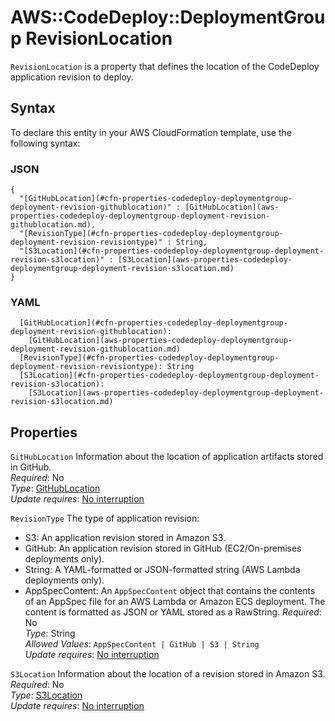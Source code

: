 # AWS::CodeDeploy::DeploymentGroup RevisionLocation<a name="aws-properties-codedeploy-deploymentgroup-deployment-revision"></a>

 `RevisionLocation` is a property that defines the location of the CodeDeploy application revision to deploy\. 

## Syntax<a name="aws-properties-codedeploy-deploymentgroup-deployment-revision-syntax"></a>

To declare this entity in your AWS CloudFormation template, use the following syntax:

### JSON<a name="aws-properties-codedeploy-deploymentgroup-deployment-revision-syntax.json"></a>

```
{
  "[GitHubLocation](#cfn-properties-codedeploy-deploymentgroup-deployment-revision-githublocation)" : [GitHubLocation](aws-properties-codedeploy-deploymentgroup-deployment-revision-githublocation.md),
  "[RevisionType](#cfn-properties-codedeploy-deploymentgroup-deployment-revision-revisiontype)" : String,
  "[S3Location](#cfn-properties-codedeploy-deploymentgroup-deployment-revision-s3location)" : [S3Location](aws-properties-codedeploy-deploymentgroup-deployment-revision-s3location.md)
}
```

### YAML<a name="aws-properties-codedeploy-deploymentgroup-deployment-revision-syntax.yaml"></a>

```
  [GitHubLocation](#cfn-properties-codedeploy-deploymentgroup-deployment-revision-githublocation): 
    [GitHubLocation](aws-properties-codedeploy-deploymentgroup-deployment-revision-githublocation.md)
  [RevisionType](#cfn-properties-codedeploy-deploymentgroup-deployment-revision-revisiontype): String
  [S3Location](#cfn-properties-codedeploy-deploymentgroup-deployment-revision-s3location): 
    [S3Location](aws-properties-codedeploy-deploymentgroup-deployment-revision-s3location.md)
```

## Properties<a name="aws-properties-codedeploy-deploymentgroup-deployment-revision-properties"></a>

`GitHubLocation`  <a name="cfn-properties-codedeploy-deploymentgroup-deployment-revision-githublocation"></a>
Information about the location of application artifacts stored in GitHub\.  
*Required*: No  
*Type*: [GitHubLocation](aws-properties-codedeploy-deploymentgroup-deployment-revision-githublocation.md)  
*Update requires*: [No interruption](https://docs.aws.amazon.com/AWSCloudFormation/latest/UserGuide/using-cfn-updating-stacks-update-behaviors.html#update-no-interrupt)

`RevisionType`  <a name="cfn-properties-codedeploy-deploymentgroup-deployment-revision-revisiontype"></a>
The type of application revision:  
+ S3: An application revision stored in Amazon S3\.
+ GitHub: An application revision stored in GitHub \(EC2/On\-premises deployments only\)\.
+ String: A YAML\-formatted or JSON\-formatted string \(AWS Lambda deployments only\)\.
+ AppSpecContent: An `AppSpecContent` object that contains the contents of an AppSpec file for an AWS Lambda or Amazon ECS deployment\. The content is formatted as JSON or YAML stored as a RawString\.
*Required*: No  
*Type*: String  
*Allowed Values*: `AppSpecContent | GitHub | S3 | String`  
*Update requires*: [No interruption](https://docs.aws.amazon.com/AWSCloudFormation/latest/UserGuide/using-cfn-updating-stacks-update-behaviors.html#update-no-interrupt)

`S3Location`  <a name="cfn-properties-codedeploy-deploymentgroup-deployment-revision-s3location"></a>
Information about the location of a revision stored in Amazon S3\.   
*Required*: No  
*Type*: [S3Location](aws-properties-codedeploy-deploymentgroup-deployment-revision-s3location.md)  
*Update requires*: [No interruption](https://docs.aws.amazon.com/AWSCloudFormation/latest/UserGuide/using-cfn-updating-stacks-update-behaviors.html#update-no-interrupt)